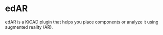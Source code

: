 edAR
====

edAR is a KiCAD plugin that helps you place components or analyze it using augmented reality (AR).